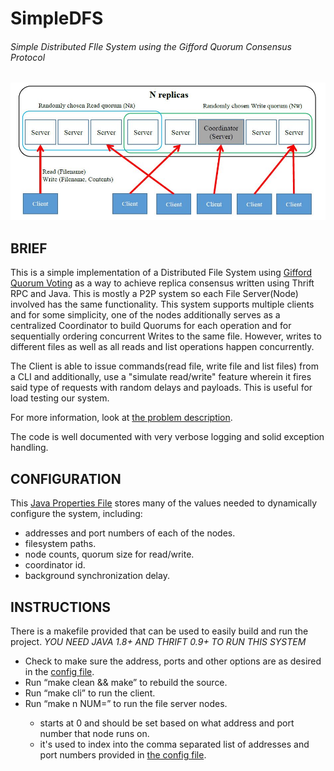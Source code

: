 # SimpleDFS
###### Simple Distributed FIle System using the Gifford Quorum Consensus Protocol

![dfs image](dfs.JPG)

## BRIEF

This is a simple implementation of a Distributed File System using [Gifford Quorum Voting](https://en.wikipedia.org/wiki/Quorum_(distributed_computing))
as a way to achieve replica consensus written using Thrift RPC and Java. This is mostly a P2P system so each File Server(Node) involved has the same functionality.
This system supports multiple clients and for some simplicity, one of the nodes additionally serves as a centralized Coordinator to build Quorums for each operation and for sequentially ordering concurrent Writes to the same file.
However, writes to different files as well as all reads and list operations happen concurrently.

The Client is able to issue commands(read file, write file and list files) from a CLI and additionally,
use a "simulate read/write" feature wherein it fires said type of requests with random delays and payloads.
This is useful for load testing our system.

For more information, look at [the problem description](pa3.pdf).

The code is well documented with very verbose logging and solid exception handling.

## CONFIGURATION

This [Java Properties File](gen-java/simpledfs.cfg) stores many of the values needed to dynamically configure the
system, including:
* addresses and port numbers of each of the nodes.
* filesystem paths.
* node counts, quorum size for read/write.
* coordinator id.
* background synchronization delay.

## INSTRUCTIONS

There is a makefile provided that can be used to easily build and run the project.
*YOU NEED JAVA 1.8+ AND THRIFT 0.9+ TO RUN THIS SYSTEM*
* Check to make sure the address, ports and other options are as desired in the
[config file](gen-java/simpledfs.cfg).
* Run “make clean && make” to rebuild the source.
* Run “make cli” to run the client.
* Run “make n NUM=<num>” to run the file server nodes.
	* <num> starts at 0 and should be set based on what address and port number that node runs on.
	* it's used to index into the comma separated list of addresses and port numbers provided in [the config file](gen-java/simpledfs.cfg).

